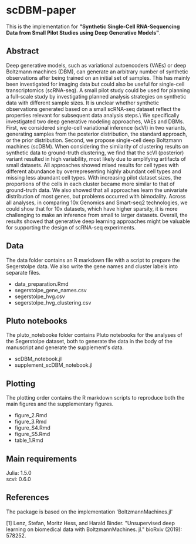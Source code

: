 # scDBM-paper
This is the implementation for **"Synthetic Single-Cell RNA-Sequencing Data from Small Pilot Studies using Deep Generative Models"**.

## Abstract  
Deep generative models, such as variational autoencoders (VAEs) or deep Boltzmann machines (DBM), can generate an arbitrary number of synthetic observations after being trained on an initial set of samples. This has mainly been investigated for imaging data but could also be useful for single-cell transcriptomics (scRNA-seq). A small pilot study could be used for planning a full-scale study by investigating planned analysis strategies on synthetic data with different sample sizes. It is unclear whether synthetic observations generated based on a small scRNA-seq dataset reflect the properties relevant for subsequent data analysis steps.\\
We specifically investigated two deep generative modeling approaches, VAEs and DBMs. First, we considered single-cell variational inference (scVI) in two variants, generating samples from the posterior distribution, the standard approach, or the prior distribution. Second, we propose single-cell deep Boltzmann machines (scDBM). When considering the similarity of clustering results on synthetic data to ground-truth clustering, we find that the scVI (posterior) variant resulted in high variability, most likely due to amplifying artifacts of small datasets. All approaches showed mixed results for cell types with different abundance by overrepresenting highly abundant cell types and missing less abundant cell types. With increasing pilot dataset sizes, the proportions of the cells in each cluster became more similar to that of ground-truth data. We also showed that all approaches learn the univariate distribution of most genes, but problems occurred with bimodality. Across all analyses, in comparing 10x Genomics and Smart-seq2 technologies, we could show that for 10x datasets, which have higher sparsity, it is more challenging to make an inference from small to larger datasets. Overall, the results showed that generative deep learning approaches might be valuable for supporting the design of scRNA-seq experiments.

## Data  

The data folder contains an R markdown file with a script to prepare the Segerstolpe data. We also write the gene names and cluster labels into separate files.

* data_preparation.Rmd
* segerstolpe_gene_names.csv
* segerstolpe_hvg.csv
* segerstolpe_hvg_clustering.csv

## Pluto notebooks

The pluto_notebooke folder contains Pluto notebooks for the analyses of the Segerstolpe dataset, both to generate the data in the body of the manuscript and generate the supplement's data.

* scDBM_notebook.jl
* supplement_scDBM_notebook.jl

## Plotting  

The plotting order contains the R markdown scripts to reproduce both the main figures and the supplementary figures.

* figure_2.Rmd
* figure_3.Rmd
* figure_S4.Rmd
* figure_S5.Rmd
* table_1.Rmd

## Main requirements  
Julia: 1.5.0  
scvi: 0.6.0  

## References  

The package is based on the implementation 'BoltzmannMachines.jl'

[1] Lenz, Stefan, Moritz Hess, and Harald Binder. "Unsupervised deep learning on biomedical data with BoltzmannMachines. jl." bioRxiv (2019): 578252.

